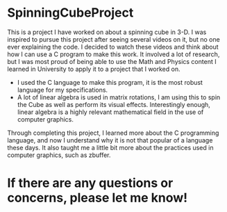 # SpinningCubeProject
This is a project I have worked on about a spinning cube in 3-D. I was inspired to pursue this project after seeing several videos on it, but no one ever explaining the code.
I decided to watch these videos and think about how I can use a C program to make this work. It involved a lot of research, but I was most proud of being able to use the
Math and Physics content I learned in University to apply it to a project that I worked on.

- I used the C language to make this program, it is the most robust language for my specifications.
- A lot of linear algebra is used in matrix rotations, I am using this to spin the Cube as well as perform its visual effects.
Interestingly enough, linear algebra is a highly relevant mathematical field in the use of computer graphics.

Through completing this project, I learned more about the C programming language, and now I understand why it is not that popular of a language these days.
It also taught me a little bit more about the practices used in computer graphics, such as zbuffer.

# If there are any questions or concerns, please let me know!
